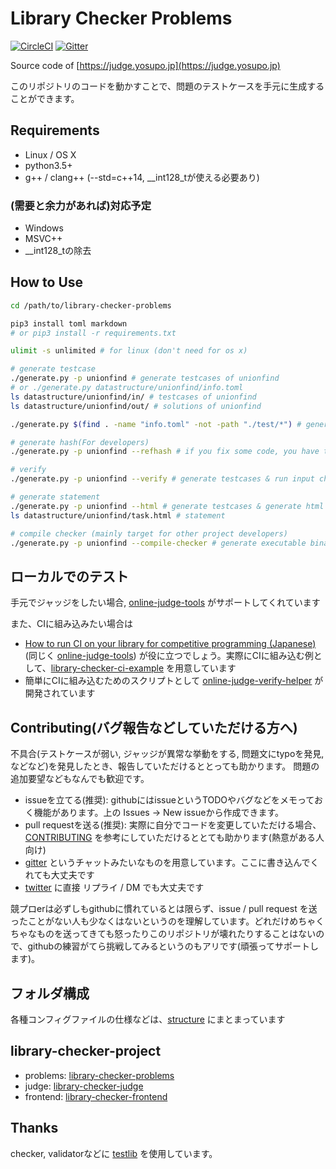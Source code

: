 # Library Checker Problems

[![CircleCI](https://circleci.com/gh/yosupo06/library-checker-problems/tree/master.svg?style=svg)](https://circleci.com/gh/yosupo06/library-checker-problems/tree/master)
[![Gitter](https://badges.gitter.im/library-checker-problems/community.svg)](https://gitter.im/library-checker-problems/community?utm_source=badge&utm_medium=badge&utm_campaign=pr-badge)

Source code of [https://judge.yosupo.jp](https://judge.yosupo.jp)

このリポジトリのコードを動かすことで、問題のテストケースを手元に生成することができます。

## Requirements

- Linux / OS X
- python3.5+
- g++ / clang++ (--std=c++14, __int128_tが使える必要あり)

### (需要と余力があれば)対応予定

- Windows
- MSVC++
- __int128_tの除去

## How to Use

```sh
cd /path/to/library-checker-problems

pip3 install toml markdown
# or pip3 install -r requirements.txt

ulimit -s unlimited # for linux (don't need for os x)

# generate testcase
./generate.py -p unionfind # generate testcases of unionfind
# or ./generate.py datastructure/unionfind/info.toml
ls datastructure/unionfind/in/ # testcases of unionfind
ls datastructure/unionfind/out/ # solutions of unionfind

./generate.py $(find . -name "info.toml" -not -path "./test/*") # generate testcases of all problems

# generate hash(For developers)
./generate.py -p unionfind --refhash # if you fix some code, you have to regenerate hashes of testcases

# verify
./generate.py -p unionfind --verify # generate testcases & run input checker & run other solutions

# generate statement
./generate.py -p unionfind --html # generate testcases & generate html
ls datastructure/unionfind/task.html # statement

# compile checker (mainly target for other project developers)
./generate.py -p unionfind --compile-checker # generate executable binary in ./datastrucure/unionfind/checker
```

## ローカルでのテスト

手元でジャッジをしたい場合, [online-judge-tools](https://github.com/kmyk/online-judge-tools) がサポートしてくれています

また、CIに組み込みたい場合は

- [How to run CI on your library for competitive programming (Japanese)](https://online-judge-tools.readthedocs.io/en/master/run-ci-on-your-library.ja.html) (同じく [online-judge-tools](https://github.com/kmyk/online-judge-tools)) が役に立つでしょう。実際にCIに組み込む例として、[library-checker-ci-example](https://github.com/yosupo06/library-checker-ci-example) を用意しています
- 簡単にCIに組み込むためのスクリプトとして [online-judge-verify-helper](https://github.com/kmyk/online-judge-verify-helper) が開発されています

## Contributing(バグ報告などしていただける方へ)

不具合(テストケースが弱い, ジャッジが異常な挙動をする, 問題文にtypoを発見, などなど)を発見したとき、報告していただけるととっても助かります。
問題の追加要望などもなんでも歓迎です。

- issueを立てる(推奨): githubにはissueというTODOやバグなどをメモっておく機能があります。上の Issues → New issueから作成できます。
- pull requestを送る(推奨): 実際に自分でコードを変更していただける場合、[CONTRIBUTING](docs/CONTRIBUTING.md) を参考にしていただけるととても助かります(熱意がある人向け)
- [gitter](https://gitter.im/library-checker-problems/community) というチャットみたいなものを用意しています。ここに書き込んでくれても大丈夫です
- [twitter](https://twitter.com/yosupot) に直接 リプライ / DM でも大丈夫です

競プロerは必ずしもgithubに慣れているとは限らず、issue / pull request を送ったことがない人も少なくはないというのを理解しています。どれだけめちゃくちゃなものを送ってきても怒ったりこのリポジトリが壊れたりすることはないので、githubの練習がてら挑戦してみるというのもアリです(頑張ってサポートします)。

## フォルダ構成

各種コンフィグファイルの仕様などは、[structure](docs/structure.md) にまとまっています

## library-checker-project

- problems: [library-checker-problems](https://github.com/yosupo06/library-checker-problems)
- judge: [library-checker-judge](https://github.com/yosupo06/library-checker-judge)
- frontend: [library-checker-frontend](https://github.com/yosupo06/library-checker-frontend)

## Thanks

checker, validatorなどに [testlib](https://github.com/MikeMirzayanov/testlib) を使用しています。
